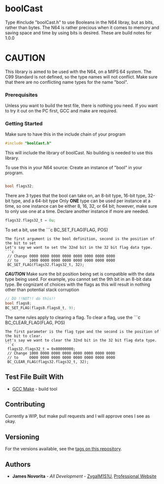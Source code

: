 # boolCast
Type #include "boolCast.h" to use Booleans in the N64 libray, but as bits, rather than bytes.
The N64 is rather precious when it comes to memory and saving space and time by using bits is desired.
These are build notes for 1.0.0

# CAUTION
This library is aimed to be used with the N64, on a MIPS 64 system.  The C99 Standard is not defined, so the type names will not conflict.
Make sure that there are no conflicting name types for the name "bool".

### Prerequisites
Unless you want to build the test file, there is nothing you need.
If you want to try it out on the PC first, GCC and make are required.

### Getting Started
Make sure to have this in the include chain of your program
```c
#include "boolCast.h"
```
This will include the library of boolCast.  No building is needed to use this library.

To use this in your N64 source:
Create an instance of "bool" in your program.
```c

bool flags32;
```
There are 3 types that the bool can take on, an 8-bit type, 16-bit type, 32-bit type, and a 64-bit type
Only **ONE** type can be used per instance at a time, so one instance can be either 8, 16, 32, or 64 bit; however,
make sure to only use one at a time.  Declare another instance if more are needed.
```c
flags32.flags32_t = 0u;
```
To set a bit, use the ```c 
BC_SET_FLAG(FLAG, POS)
``` macro.
The first argument is the bool definition, second is the position of the bit to set
Let's say we want to set the 32nd bit in the 32 bit flag data type.
```c
 // Change 0000 0000 0000 0000 0000 0000 0000 0000
 // to     1000 0000 0000 0000 0000 0000 0000 0000
 BC_SET_FLAG(flags32.flags32_t, 32);
 ```
***CAUTION***
Make sure the bit position being set is compatible with the data type being used.
For example, you cannot set the 9th bit in an 8-bit data type.  Be cognizant of choices
with the flags as this will result in nothing other than potential stack corruption
```c
// DO !!NOT!! do this!!
bool flags8;
BC_SET_FLAG(flags8.flags8_t, 9);
```

The same rules apply to clearing a flag.  To clear a flag, use the ```c 
BC_CLEAR_FLAG(FLAG, POS)
``` macro.
The first parameter is the flag type and the second is the position of the bit to clear.
Let's say we want to clear the 32nd bit in the 32 bit flag data type.
```c
 flags32.flags32_t = 0x80000000;
 // Change 1000 0000 0000 0000 0000 0000 0000 0000
 // to     0000 0000 0000 0000 0000 0000 0000 0000
 BC_CLEAR_FLAG(flags32.flags32_t, 32);
 ```
 ## Test File Built With

* [GCC Make](https://gcc.gnu.org/onlinedocs/gccint/Makefile.html) - build tool

## Contributing

Currently a WIP, but make pull requests and I will approve ones I see as okay.

## Versioning

For the versions available, see the [tags on this repository](https://github.com/ZygalM1S1U/boolCast/releases). 

## Authors

* **James Novorita** - *All Development* - [ZygalM1S1U](https://github.com/ZygalM1S1U), [Professional Website](https://zygalsplayground.com/)

